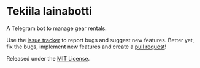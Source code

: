 # Tekiila lainabotti

A Telegram bot to manage gear rentals.

Use the [issue tracker](/issues) to report bugs and suggest new features. Better yet, fix the bugs, implement new features and create a [pull request](/pulls)!

Released under the [MIT License](LICENSE).
